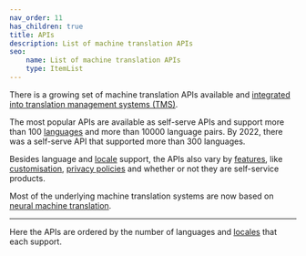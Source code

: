 ```yaml
---
nav_order: 11
has_children: true
title: APIs
description: List of machine translation APIs
seo:
    name: List of machine translation APIs
    type: ItemList
---
```


There is a growing set of machine translation APIs available and [integrated into translation management systems (TMS)](../integrations/integrations.md).

The most popular APIs are available as self-serve APIs and support more than 100 [languages](../languages/languages.md) and more than 10000 language pairs.
By 2022, there was a self-serve API that supported more than 300 languages.

Besides language and [locale](../applications/advanced-concepts/locale.md) support, the APIs also vary by [features](../features/features.md), like [customisation](../features/customisation/customisation.md), [privacy policies](../features/data-confidentiality.md) and whether or not they are self-service products.

Most of the underlying machine translation systems are now based on [neural machine translation](../building-and-research/approaches/neural-machine-translation.md).

---

Here the APIs are ordered by the number of languages and [locales](../applications/advanced-concepts/locale.md) that each support.
